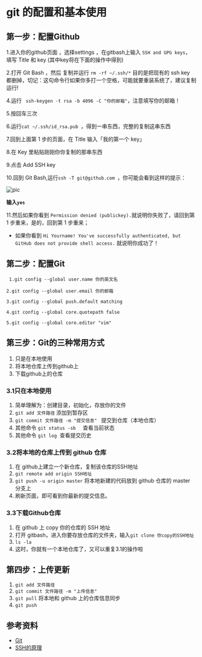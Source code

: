 

# git 的配置和基本使用

## 第一步：配置Github

1.进入你的github页面 ，选择settings ，在gitbash上输入 ` SSH and GPG keys `， 填写 Title 和 key  (其中key将在下面的操作中得到)

2.打开 Git Bash ，然后 复制并运行 ` rm -rf ~/.ssh/* ` 目的是把现有的 ssh key 都删掉，切记：这句命令行如果你多打一个空格，可能就要重装系统了，建议复制运行!

4.运行 ` ssh-keygen -t rsa -b 4096 -C "你的邮箱"`，注意填写你的邮箱！

5.按回车三次

6.运行`cat ~/.ssh/id_rsa.pub `，得到一串东西，完整的复制这串东西

7.回到上面第 1 步的页面，在 Title 输入「我的第一个 key」

8.在 Key 里粘贴刚刚你你复制的那串东西

9.点击 Add SSH key

10.回到 Git Bash,运行`ssh -T git@github.com `，你可能会看到这样的提示：

![pic](https://i.loli.net/2017/10/11/59de32a03f19d.png)

**输入`yes`**

11.然后如果你看到 `Permission denied (publickey).`就说明你失败了，请回到第 1 步重来，是的，回到第 1 步重来；

- 如果你看到 `Hi Yourname! You've successfully authenticated, but GitHub does not provide shell access.` 就说明你成功了！

## 第二步：配置Git


`  1.git config --global user.name 你的英文名 `

` 2.git config --global user.email 你的邮箱 `

` 3.git config --global push.default matching `

` 4.git config --global core.quotepath false `

` 5.git config --global core.editor "vim" `

## 第三步：Git的三种常用方式

1. 只是在本地使用
2. 将本地仓库上传到github上
3. 下载github上的仓库

### 3.1只在本地使用
1. 简单理解为：创建目录，初始化，存放你的文件
2. `git add 文件路径` 添加到暂存区
3. `git commit 文件路径 -m "提交信息" ` 提交到仓库（本地仓库）
4. 其他命令 `git status -sb ` &nbsp; 查看当前状态
5. 其他命令 ` git log ` &nbsp;查看提交历史

### 3.2将本地的仓库上传到 github 仓库
1. 在 github上建立一个新仓库，复制该仓库的SSH地址
2. ` git remote add origin SSH地址 `
3. ` git push -u origin master ` 将本地新建的代码放到 github 仓库的 master 分支上
4. 刷新页面，即可看到你最新的提交信息。

### 3.3下载Github仓库
1. 在 github 上 copy 你的仓库的 SSH 地址
2. 打开 gitbash，进入你要存放仓库的文件夹，输入`git clone 你copy的SSH地址`
3. `ls -la`
4. 这时，你就有一个本地仓库了，又可以重复3.1的操作啦

## 第四步：上传更新
1. ` git add 文件路径 `
2. ` git commit 文件路径 -m "上传信息" `
3. ` git pull ` 将本地和 github 上的仓库信息同步
4. ` git push `

##  参考资料

- [Git](http://www.runoob.com/git/git-install-setup.html)
- [SSH的原理](http://www.ruanyifeng.com/blog/2011/12/ssh_remote_login.html)

